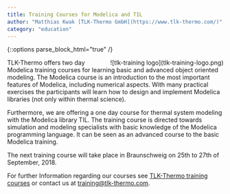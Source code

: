 ```yaml
---
title: Training Courses for Modelica and TIL
author: "Matthias Kwak [TLK-Thermo GmbH](https://www.tlk-thermo.com/)"
category: "education"
---
```


{::options parse_block_html="true" /}

<div style="float: right">
![tlk-training logo](tlk-training-logo.png)
</div>

TLK-Thermo offers two day Modelica training courses for learning basic and advanced object oriented modeling. The Modelica course is an introduction to the most important features of Modelica, including numerical aspects. With many practical exercises the participants will learn how to design and implement Modelica libraries (not only within thermal science).


Furthermore, we are offering a one day course for thermal system modeling with the Modelica library TIL. The training course is directed towards simulation and modeling specialists with basic knowledge of the Modelica programming language. It can be seen as an advanced course to the basic Modelica training.


The next training course will take place in Braunschweig on 25th to 27th of September, 2018.


For further Information regarding our courses see [TLK-Thermo training courses](https://www.tlk-thermo.com/index.php/en/services/training) or contact us at [training@tlk-thermo.com](mailto:training@tlk-thermo.com).
